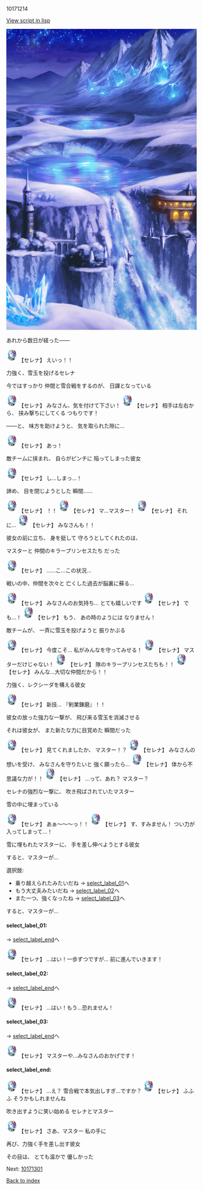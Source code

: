 10171214

[View script in lisp](../scripts/10171214.txt)

![highland_snow.png](../images/backgrounds/highland_snow.png)

あれから数日が経った――

<img src="../images/units/101711.png" alt="101711.png" height="34"/>
【セレナ】
えいっ！！

力強く、雪玉を投げるセレナ

今ではすっかり
仲間と雪合戦をするのが、
日課となっている

<img src="../images/units/101711.png" alt="101711.png" height="34"/>
【セレナ】
みなさん、気を付けて下さい！

<img src="../images/units/101711.png" alt="101711.png" height="34"/>
【セレナ】
相手は左右から、
挟み撃ちにしてくる
つもりです！

――と、
味方を助けようと、
気を取られた隙に…

<img src="../images/units/101711.png" alt="101711.png" height="34"/>
【セレナ】
あっ！

敵チームに挟まれ、
自らがピンチに
陥ってしまった彼女

<img src="../images/units/101711.png" alt="101711.png" height="34"/>
【セレナ】
し…しまっ…！

諦め、
目を閉じようとした
瞬間……

<img src="../images/units/101711.png" alt="101711.png" height="34"/>
【セレナ】
！！

<img src="../images/units/101711.png" alt="101711.png" height="34"/>
【セレナ】
マ…マスター！

<img src="../images/units/101711.png" alt="101711.png" height="34"/>
【セレナ】
それに…

<img src="../images/units/101711.png" alt="101711.png" height="34"/>
【セレナ】
みなさんも！！

彼女の前に立ち、
身を挺して
守ろうとしてくれたのは、

マスターと
仲間のキラープリンセスたち
だった

<img src="../images/units/101711.png" alt="101711.png" height="34"/>
【セレナ】
……こ…この状況…

戦いの中、仲間を次々と
亡くした過去が脳裏に蘇る…

<img src="../images/units/101711.png" alt="101711.png" height="34"/>
【セレナ】
みなさんのお気持ち…
とても嬉しいです

<img src="../images/units/101711.png" alt="101711.png" height="34"/>
【セレナ】
でも…！

<img src="../images/units/101711.png" alt="101711.png" height="34"/>
【セレナ】
もう、
あの時のようには
なりません！

敵チームが、
一斉に雪玉を投げようと
振りかぶる

<img src="../images/units/101711.png" alt="101711.png" height="34"/>
【セレナ】
今度こそ…
私がみんなを守ってみせる！

<img src="../images/units/101711.png" alt="101711.png" height="34"/>
【セレナ】
マスターだけじゃない！

<img src="../images/units/101711.png" alt="101711.png" height="34"/>
【セレナ】
隊のキラープリンセスたちも！！

<img src="../images/units/101711.png" alt="101711.png" height="34"/>
【セレナ】
みんな…大切な仲間だから！！

力強く、レクシーダを構える彼女

<img src="../images/units/101711.png" alt="101711.png" height="34"/>
【セレナ】
新技…
『剣業錬磨』！！

彼女の放った強力な一撃が、
飛び来る雪玉を消滅させる

それは彼女が、
また新たな力に目覚めた
瞬間だった

<img src="../images/units/101711.png" alt="101711.png" height="34"/>
【セレナ】
見てくれましたか、
マスター！？

<img src="../images/units/101711.png" alt="101711.png" height="34"/>
【セレナ】
みなさんの想いを受け、
みなさんを守りたいと
強く願ったら…

<img src="../images/units/101711.png" alt="101711.png" height="34"/>
【セレナ】
体から不思議な力が！！

<img src="../images/units/101711.png" alt="101711.png" height="34"/>
【セレナ】
…って、あれ？
マスター？

セレナの強烈な一撃に、
吹き飛ばされていたマスター

雪の中に埋まっている

<img src="../images/units/101711.png" alt="101711.png" height="34"/>
【セレナ】
あぁ～～～っ！！

<img src="../images/units/101711.png" alt="101711.png" height="34"/>
【セレナ】
す、すみません！
つい力が入ってしまって…！

雪に埋もれたマスターに、
手を差し伸べようとする彼女

すると、マスターが…

選択肢:
- 乗り越えられたみたいだね → [select_label_01](#select_label_01)へ
- もう大丈夫みたいだね → [select_label_02](#select_label_02)へ
- また一つ、強くなったね → [select_label_03](#select_label_03)へ

すると、マスターが…

#### select_label_01:
 → [select_label_end](#select_label_end)へ

<img src="../images/units/101711.png" alt="101711.png" height="34"/>
【セレナ】
…はい！一歩ずつですが…
前に進んでいきます！

#### select_label_02:
 → [select_label_end](#select_label_end)へ

<img src="../images/units/101711.png" alt="101711.png" height="34"/>
【セレナ】
…はい！もう…恐れません！

#### select_label_03:
 → [select_label_end](#select_label_end)へ

<img src="../images/units/101711.png" alt="101711.png" height="34"/>
【セレナ】
マスターや…みなさんのおかげです！

#### select_label_end:

<img src="../images/units/101711.png" alt="101711.png" height="34"/>
【セレナ】
…え？
雪合戦で本気出しすぎ…ですか？

<img src="../images/units/101711.png" alt="101711.png" height="34"/>
【セレナ】
ふふふ
そうかもしれませんね

吹き出すように笑い始める
セレナとマスター

<img src="../images/units/101711.png" alt="101711.png" height="34"/>
【セレナ】
さあ、マスター
私の手に

再び、力強く手を差し出す彼女

その目は、
とても温かで
優しかった


Next: [10171301](10171301.md)

[Back to index](index.md)
